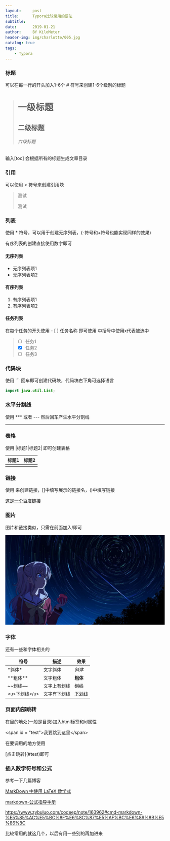 ```yaml
---
layout:     post
title:      Typora比较常用的语法
subtitle:   
date:       2019-01-21
author:     BY KiloMeter
header-img: img/charlotte/005.jpg
catalog: true
tags:
    - Typora
---
```


### 标题

可以在每一行的开头加入1-6个 # 符号来创建1-6个级别的标题  

> # 一级标题
>
> ## 二级标题
>
> ###### 六级标题

输入[toc] 会根据所有的标题生成文章目录

### 引用

可以使用 > 符号来创建引用块

>测试
>
>测试

### 列表

  使用 * 符号，可以用于创建无序列表，(-符号和+符号也能实现同样的效果)

  有序列表的创建直接使用数字即可

#### 无序列表

* 无序列表项1
* 无序列表项2

#### 有序列表

1. 有序列表项1
2. 有序列表项2

#### 任务列表

在每个任务的开头使用 - [ ] 任务名称  即可使用 中括号中使用x代表被选中

> - [ ] 任务1
> - [x] 任务2
> - [ ] 任务3



### 代码块

使用 ``` 回车即可创建代码块，代码块右下角可选择语言

```java
import java.util.List;
```



### 水平分割线

使用 *** 或者 --- 然后回车产生水平分割线

***



### 表格

使用 \|标题1\|标题2\|  即可创建表格

| 标题1 | 标题2 |
| ----- | ----- |
|       |       |



### 链接

使用  []()  来创建链接，[]中填写展示的链接名，()中填写链接

[这是一个百度链接](www.baidu.com)



### 图片

图片和链接类似，只需在前面加入!即可

![图片名称](/img/charlotte/005.jpg)



### 字体

还有一些和字体相关的

| 符号            | 描述         | 效果          |
| --------------- | ------------ | ------------- |
| \*斜体\*        | 文字斜体     | *斜体*        |
| \*\*粗体\*\*    | 文字粗体     | **粗体**      |
| \~\~划线\~\~    | 文字上有划线 | ~~划线~~      |
| \<u>下划线\</u> | 文字有下划线 | <u>下划线</u> |



### 页面内部跳转

在目的地处(一般是目录)加入html标签和id属性

\<span id = "test"\>我要跳到这里\</span\>

在要调用的地方使用

\[点击跳转\](#test)即可


### 插入数学符号和公式

参考一下几篇博客

[MarkDown 中使用 LaTeX 数学式](https://www.cnblogs.com/nowgood/p/Latexstart.html)

[markdown-公式指导手册](https://www.zybuluo.com/codeep/note/163962#cmd-markdown-%E5%85%AC%E5%BC%8F%E6%8C%87%E5%AF%BC%E6%89%8B%E5%86%8C)

https://www.zybuluo.com/codeep/note/163962#cmd-markdown-%E5%85%AC%E5%BC%8F%E6%8C%87%E5%AF%BC%E6%89%8B%E5%86%8C

比较常用的就这几个，以后有用一些别的再加进来





